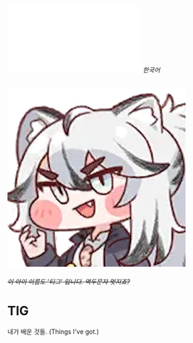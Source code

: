 ###### ![English](./ko-kr.md) 한국어

![Tig](/attachments/Tig.png)
###### ~~이 아이 이름도 '티그' 입니다. 역두문자 멋지죠?~~

# TIG
내가 배운 것들. (Things I've got.)
